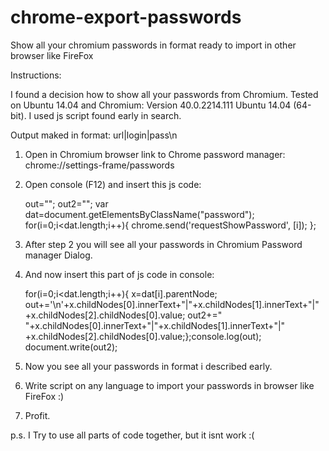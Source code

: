 # chrome-export-passwords
Show all your chromium passwords in format ready to import in other browser like FireFox

Instructions:

I found a decision how to show all your passwords from Chromium. Tested on Ubuntu 14.04 and Chromium: Version 40.0.2214.111 Ubuntu 14.04 (64-bit). I used js script found early in search.

Output maked in format: 
url|login|pass\n

1. Open in Chromium browser link to Chrome password manager: chrome://settings-frame/passwords

2. Open console (F12) and insert this js code:


    out=""; out2="";
    var dat=document.getElementsByClassName("password");
    for(i=0;i<dat.length;i++){
    chrome.send('requestShowPassword', [i]);
    };

2. After step 2 you will see all your passwords in Chromium Password manager Dialog.

3. And now insert this part of js code in console:


    for(i=0;i<dat.length;i++){
    x=dat[i].parentNode;
    out+='\n'+x.childNodes[0].innerText+"|"+x.childNodes[1].innerText+"|"
    +x.childNodes[2].childNodes[0].value;
    out2+="<br/>"+x.childNodes[0].innerText+"|"+x.childNodes[1].innerText+"|"
    +x.childNodes[2].childNodes[0].value;};console.log(out);
    document.write(out2);

4. Now you see all your passwords in format i described early.

5. Write script on any language to import your passwords in browser like FireFox :)

6. Profit.

p.s. I Try to use all parts of code together, but it isnt work :(
